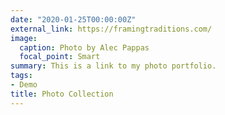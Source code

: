 ```yaml
---
date: "2020-01-25T00:00:00Z"
external_link: https://framingtraditions.com/
image:
  caption: Photo by Alec Pappas
  focal_point: Smart
summary: This is a link to my photo portfolio.
tags:
- Demo
title: Photo Collection
---
```

